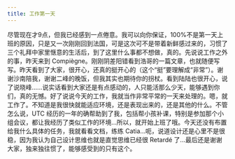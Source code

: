 ```yaml
---
title: 工作第一天
---
```


尽管现在才9点，但我已经感到一点倦意。我可以向你保证，100%不是第一天上班的原因，只是又一次刚刚回到法国，可是这次可不是带着新鲜感过来的，习惯了三个礼拜中家里惬意的生活后，到了这里什么事都不想做，真的。先说说工作之外的事，昨天来到 Compiègne。刚刚阴差阳错看到浩哥的一篇文章，也就随便写写。昨天看到了大家，很开心，还真的挺开心的（这个“挺”要理解成“非常”）。谢谢沙南陪我，谢谢二峰的晚饭，但我其实也期待你的拐杖。看到陆陆也很开心，说了说晓峰......说实话看到大家还是有点感动的，人只能活那么少天，能够遇到你们，真的无憾。好了说说今天的工作，我就当作非常平常的一天来处理的。嗯，就工作了。不知道是我很快就能适应环境，还是表现出来的，还是其他的什么。不管怎么说，UTC 经历的一年的确帮助到了我，包括帮小孩补课，特别是参加那个小组会议，都让我经历了类似工作的环境...所以，就开始上班了哦。今天还没有布置给我什么具体的任务，我就看看文档，练练 Catia...呃，说道设计还是心里不是很稳，因为我认为自己设计思维也就是直觉思维已经很 Retardé 了...最后还是谢谢大家，独来独往惯了，能够感受到的只有这个。